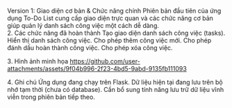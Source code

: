 Version 1: Giao diện cơ bản & Chức năng chính
Phiên bản đầu tiên của ứng dụng To-Do List cung cấp giao diện trực quan và các chức năng cơ bản giúp quản lý danh sách công việc một cách dễ dàng.  
2️. Các chức năng đã hoàn thành Tạo giao diện danh sách công việc (tasks).
Hiển thị danh sách công việc.
Cho phép thêm công việc mới.
Cho phép đánh dấu hoàn thành công việc.
Cho phép xóa công việc.

3️. Hình ảnh minh họa 
https://github.com/user-attachments/assets/9f04b996-2f23-4bd5-9abd-9135fb111093

4️. Ghi chú
Ứng dụng đang chạy trên Flask.
Dữ liệu hiện tại đang lưu trên bộ nhớ tạm thời (chưa có database).
Cần bổ sung tính năng lưu trữ dữ liệu vĩnh viễn trong phiên bản tiếp theo.
